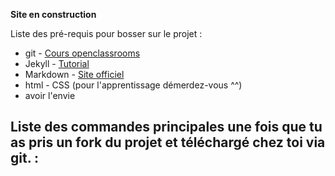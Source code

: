 **Site en construction**

Liste des pré-requis pour bosser sur le projet :
- git - [Cours openclassrooms](https://openclassrooms.com/fr/courses/2342361-gerez-votre-code-avec-git-et-github?status=published)
- Jekyll - [Tutorial](https://jekyllrb.com/docs/step-by-step/01-setup/)
- Markdown - [Site officiel](https://www.markdownguide.org/getting-started)
- html - CSS (pour l'apprentissage démerdez-vous ^^)
- avoir l'envie

Liste des commandes principales une fois que tu as pris un fork du projet et téléchargé chez toi via git.  :
-
